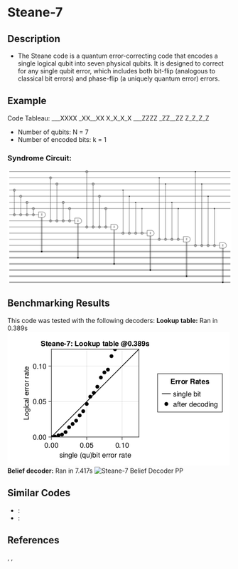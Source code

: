 # Steane-7

## Description
 - The Steane code is a quantum error-correcting code that encodes a single 
        logical qubit into seven physical qubits. It is designed to correct for any single qubit error, 
        which includes both bit-flip (analogous to classical bit errors) and phase-flip (a uniquely quantum error) errors.

## Example
Code Tableau:
___XXXX
        _XX__XX
        X_X_X_X
        ___ZZZZ
        _ZZ__ZZ
        Z_Z_Z_Z
- Number of qubits: N = 7
- Number of encoded bits: k = 1
### Syndrome Circuit:
![Steane-7 Syndrome Circuit](images\codeplots\Steane-7-codeplot.png)

## Benchmarking Results
This code was tested with the following decoders:
**Lookup table:** Ran in 0.389s
![Steane-7 Truth Table PP](images\performanceplots\Steane-7-lookuptable.png)
**Belief decoder:** Ran in 7.417s
![Steane-7 Belief Decoder PP](images\performanceplots\Steane-7-belief.png)

## 

## Similar Codes 
- **[]()**: 
- **[]()**: 

## References
, , 
